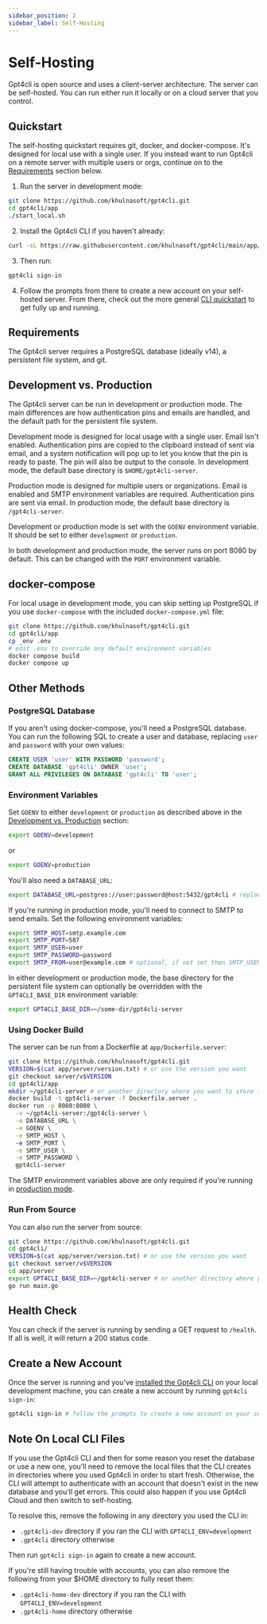 ```yaml
---
sidebar_position: 2
sidebar_label: Self-Hosting
---
```


# Self-Hosting

Gpt4cli is open source and uses a client-server architecture. The server can be self-hosted. You can run either run it locally or on a cloud server that you control. 

## Quickstart

The self-hosting quickstart requires git, docker, and docker-compose. It's designed for local use with a single user. If you instead want to run Gpt4cli on a remote server with multiple users or orgs, continue on to the [Requirements](#requirements) section below.

1. Run the server in development mode: 

```bash
git clone https://github.com/khulnasoft/gpt4cli.git
cd gpt4cli/app
./start_local.sh
```

2. Install the Gpt4cli CLI if you haven't already:

```bash
curl -sL https://raw.githubusercontent.com/khulnasoft/gpt4cli/main/app/cli/install.sh | bash
```

3. Then run:

```bash
gpt4cli sign-in
```

4. Follow the prompts from there to create a new account on your self-hosted server. From there, check out the more general [CLI quickstart](../quick-start.md) to get fully up and running.

## Requirements

The Gpt4cli server requires a PostgreSQL database (ideally v14), a persistent file system, and git.

## Development vs. Production

The Gpt4cli server can be run in development or production mode. The main differences are how authentication pins and emails are handled, and the default path for the persistent file system.

Development mode is designed for local usage with a single user. Email isn't enabled. Authentication pins are copied to the clipboard instead of sent via email, and a system notification will pop up to let you know that the pin is ready to paste. The pin will also be output to the console. In development mode, the default base directory is `$HOME/gpt4cli-server`.

Production mode is designed for multiple users or organizations. Email is enabled and SMTP environment variables are required. Authentication pins are sent via email. In production mode, the default base directory is `/gpt4cli-server`.

Development or production mode is set with the `GOENV` environment variable. It should be set to either `development` or `production`.

In both development and production mode, the server runs on port 8080 by default. This can be changed with the `PORT` environment variable.

## docker-compose

For local usage in development mode, you can skip setting up PostgreSQL if you use `docker-compose` with the included `docker-compose.yml` file:

```bash
git clone https://github.com/khulnasoft/gpt4cli.git
cd gpt4cli/app
cp _env .env
# edit .env to override any default environment variables
docker compose build
docker compose up
```

## Other Methods

### PostgreSQL Database

If you aren't using docker-compose, you'll need a PostgreSQL database. You can run the following SQL to create a user and database, replacing `user` and `password` with your own values:

```sql
CREATE USER 'user' WITH PASSWORD 'password';
CREATE DATABASE 'gpt4cli' OWNER 'user';
GRANT ALL PRIVILEGES ON DATABASE 'gpt4cli' TO 'user';
```

### Environment Variables

Set `GOENV` to either `development` or `production` as described above in the [Development vs. Production](#development-vs-production) section:

```bash
export GOENV=development
```

or
  
```bash
export GOENV=production
```

You'll also need a `DATABASE_URL`:

```bash
export DATABASE_URL=postgres://user:password@host:5432/gpt4cli # replace with your own database URL
```

If you're running in production mode, you'll need to connect to SMTP to send emails. Set the following environment variables:

```bash
export SMTP_HOST=smtp.example.com
export SMTP_PORT=587
export SMTP_USER=user
export SMTP_PASSWORD=password
export SMTP_FROM=user@example.com # optional, if not set then SMTP_USER is used
```

In either development or production mode, the base directory for the persistent file system can optionally be overridden with the `GPT4CLI_BASE_DIR` environment variable:

```bash
export GPT4CLI_BASE_DIR=~/some-dir/gpt4cli-server
```

### Using Docker Build

The server can be run from a Dockerfile at `app/Dockerfile.server`:

```bash
git clone https://github.com/khulnasoft/gpt4cli.git
VERSION=$(cat app/server/version.txt) # or use the version you want
git checkout server/v$VERSION
cd gpt4cli/app
mkdir ~/gpt4cli-server # or another directory where you want to store files
docker build -t gpt4cli-server -f Dockerfile.server .
docker run -p 8080:8080 \
  -v ~/gpt4cli-server:/gpt4cli-server \
  -e DATABASE_URL \
  -e GOENV \
  -e SMTP_HOST \ 
  -e SMTP_PORT \
  -e SMTP_USER \
  -e SMTP_PASSWORD \
  gpt4cli-server
```

The SMTP environment variables above are only required if you're running in [production mode](#development-vs-production).

### Run From Source

You can also run the server from source:

```bash
git clone https://github.com/khulnasoft/gpt4cli.git
cd gpt4cli/
VERSION=$(cat app/server/version.txt) # or use the version you want
git checkout server/v$VERSION
cd app/server
export GPT4CLI_BASE_DIR=~/gpt4cli-server # or another directory where you want to store files
go run main.go
```

## Health Check

You can check if the server is running by sending a GET request to `/health`. If all is well, it will return a 200 status code.

## Create a New Account

Once the server is running and you've [installed the Gpt4cli CLI](../install.md) on your local development machine, you can create a new account by running `gpt4cli sign-in`: 

```bash
gpt4cli sign-in # follow the prompts to create a new account on your self-hosted server
```

## Note On Local CLI Files

If you use the Gpt4cli CLI and then for some reason you reset the database or use a new one, you'll need to remove the local files that the CLI creates in directories where you used Gpt4cli in order to start fresh. Otherwise, the CLI will attempt to authenticate with an account that doesn't exist in the new database and you'll get errors. This could also happen if you use Gpt4cli Cloud and then switch to self-hosting.

To resolve this, remove the following in any directory you used the CLI in:

- `.gpt4cli-dev` directory if you ran the CLI with `GPT4CLI_ENV=development`
- `.gpt4cli` directory otherwise

Then run `gpt4cli sign-in` again to create a new account.

If you're still having trouble with accounts, you can also remove the following from your $HOME directory to fully reset them:

- `.gpt4cli-home-dev` directory if you ran the CLI with `GPT4CLI_ENV=development`
- `.gpt4cli-home` directory otherwise